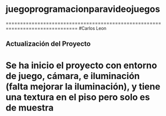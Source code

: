 # juegoprogramacionparavideojuegos
===============================================================================
#Carlos Leon
## Actualización del Proyecto
Se ha inicio el proyecto con entorno de juego, cámara, e iluminación (falta mejorar la iluminación), y tiene una textura en el piso pero solo es de muestra
===============================================================================
